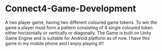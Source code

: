 # Connect4-Game-Development
A two player game, having two different coloured game tokens. To win the game a player must form a pattern consisting of 4 single coloured token either horizontally or vertically or diagonally. The Game is built on Unity Game Engine and is suitable for Android platform as of now. I have this game in my mobile phone and I enjoy playing it!!
